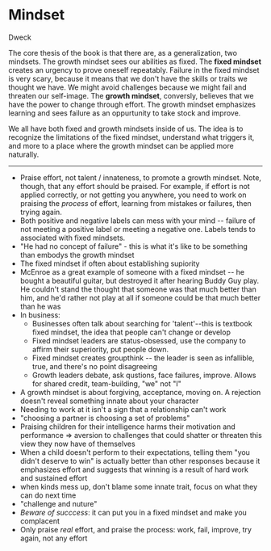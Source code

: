 # Mindset

Dweck

The core thesis of the book is that there are, as a generalization, two mindsets. The growth mindset sees our abilities as fixed. The **fixed mindset** creates an urgency to prove oneself repeatably. Failure in the fixed mindset is very scary, because it means that we don't have the skills or traits we thought we have. We might avoid challenges because we might fail and threaten our self-image. The **growth mindset**, conversly, believes that we have the power to change through effort. The growth mindset emphasizes learning and sees failure as an oppurtunity to take stock and improve.

We all have both fixed and growth mindsets inside of us. The idea is to recognize the limitations of the fixed mindset, understand what triggers it, and more to a place where the growth mindset can be applied more naturally.

-------

- Praise effort, not talent / innateness, to promote a growth mindset. Note, though, that any effort should be praised. For example, if effort is not applied correctly, or not getting you anywhere, you need to work on praising the _process_ of effort, learning from mistakes or failures, then trying again.
- Both positive and negative labels can mess with your mind -- failure of not meeting a positive label or meeting a negative one. Labels tends to associated with fixed mindsets.
- "He had no concept of failure" - this is what it's like to be something than embodys the growth mindset
- The fixed mindset if often about establishing supiority
- McEnroe as a great example of someone with a fixed mindset -- he bought a beautiful guitar, but destroyed it after hearing Buddy Guy play. He couldn't stand the thought that someone was that much better than him, and he'd rather not play at all if someone could be that much better than he was
- In business:
  - Businesses often talk about searching for 'talent'--this is textbook fixed mindset, the idea that people can't change or develop
  - Fixed mindset leaders are status-obsessed, use the company to affirm their superiority, put people down.
  - Fixed mindset creates groupthink -- the leader is seen as infallible, true, and there's no point disagreeing
  - Growth leaders debate, ask qustions, face failures, improve. Allows for shared credit, team-building, "we" not "I"
- A growth mindset is about forgiving, acceptance, moving on. A rejection doesn't reveal something innate about your character
- Needing to work at it isn't a sign that a relationship can't work
- "choosing a partner is choosing a set of problems"
- Praising children for their intelligence harms their motivation and performance => aversion to challenges that could shatter or threaten this view they now have of themselves
- When a child doesn't perform to their expectations, telling them "you didn't deserve to win" is actually better than other responses because it emphasizes effort and suggests that winning is a result of hard work and sustained effort
- when kinds mess up, don't blame some innate trait, focus on what they can do next time
- "challenge and nuture"
- _Beware of succcess_: it can put you in a fixed mindset and make you complacent
- Only praise _real_ effort, and praise the process: work, fail, improve, try again, not any effort
